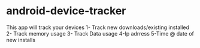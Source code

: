 # android-device-tracker
This app will track your devices 1- Track new downloads/existing installed 2- Track memory usage 3- Track Data usage 4-Ip adrress 5-Time @ date of new installs
